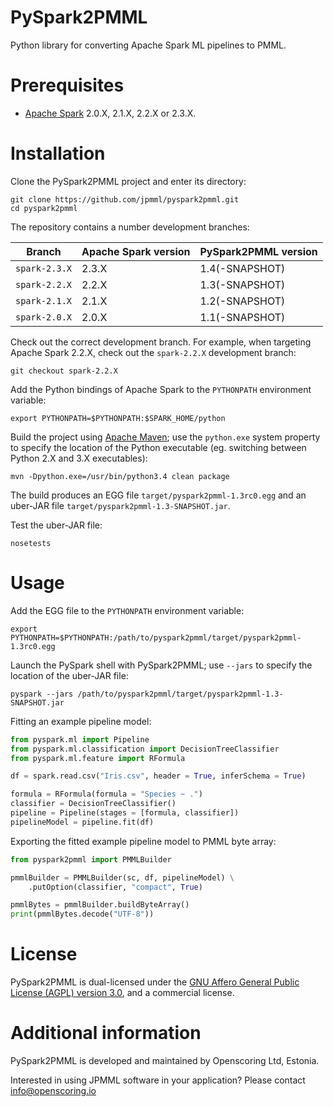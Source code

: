 PySpark2PMML
============

Python library for converting Apache Spark ML pipelines to PMML.

# Prerequisites #

* [Apache Spark](http://spark.apache.org/) 2.0.X, 2.1.X, 2.2.X or 2.3.X.

# Installation #

Clone the PySpark2PMML project and enter its directory:
```
git clone https://github.com/jpmml/pyspark2pmml.git
cd pyspark2pmml
```

The repository contains a number development branches:

| Branch | Apache Spark version | PySpark2PMML version |
|--------|----------------------|----------------------|
| `spark-2.3.X` | 2.3.X | 1.4(-SNAPSHOT) |
| `spark-2.2.X` | 2.2.X | 1.3(-SNAPSHOT) |
| `spark-2.1.X` | 2.1.X | 1.2(-SNAPSHOT) |
| `spark-2.0.X` | 2.0.X | 1.1(-SNAPSHOT) |

Check out the correct development branch. For example, when targeting Apache Spark 2.2.X, check out the `spark-2.2.X` development branch:
```
git checkout spark-2.2.X
```

Add the Python bindings of Apache Spark to the `PYTHONPATH` environment variable:
```
export PYTHONPATH=$PYTHONPATH:$SPARK_HOME/python
```

Build the project using [Apache Maven](http://maven.apache.org/); use the `python.exe` system property to specify the location of the Python executable (eg. switching between Python 2.X and 3.X executables):
```
mvn -Dpython.exe=/usr/bin/python3.4 clean package
```

The build produces an EGG file `target/pyspark2pmml-1.3rc0.egg` and an uber-JAR file `target/pyspark2pmml-1.3-SNAPSHOT.jar`.

Test the uber-JAR file:
```
nosetests
```

# Usage #

Add the EGG file to the `PYTHONPATH` environment variable:
```
export PYTHONPATH=$PYTHONPATH:/path/to/pyspark2pmml/target/pyspark2pmml-1.3rc0.egg
```

Launch the PySpark shell with PySpark2PMML; use `--jars` to specify the location of the uber-JAR file:
```
pyspark --jars /path/to/pyspark2pmml/target/pyspark2pmml-1.3-SNAPSHOT.jar
```

Fitting an example pipeline model:
```python
from pyspark.ml import Pipeline
from pyspark.ml.classification import DecisionTreeClassifier
from pyspark.ml.feature import RFormula

df = spark.read.csv("Iris.csv", header = True, inferSchema = True)

formula = RFormula(formula = "Species ~ .")
classifier = DecisionTreeClassifier()
pipeline = Pipeline(stages = [formula, classifier])
pipelineModel = pipeline.fit(df)
```

Exporting the fitted example pipeline model to PMML byte array:
```python
from pyspark2pmml import PMMLBuilder

pmmlBuilder = PMMLBuilder(sc, df, pipelineModel) \
	.putOption(classifier, "compact", True)

pmmlBytes = pmmlBuilder.buildByteArray()
print(pmmlBytes.decode("UTF-8"))
```

# License #

PySpark2PMML is dual-licensed under the [GNU Affero General Public License (AGPL) version 3.0](http://www.gnu.org/licenses/agpl-3.0.html), and a commercial license.

# Additional information #

PySpark2PMML is developed and maintained by Openscoring Ltd, Estonia.

Interested in using JPMML software in your application? Please contact [info@openscoring.io](mailto:info@openscoring.io)
